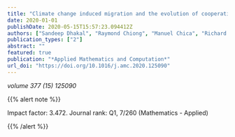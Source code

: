```yaml
---
title: "Climate change induced migration and the evolution of cooperation"
date: 2020-01-01
publishDate: 2020-05-15T15:57:23.094412Z
authors: ["Sandeep Dhakal", "Raymond Chiong", "Manuel Chica", "Richard H. Middleton"]
publication_types: ["2"]
abstract: ""
featured: true
publication: "*Applied Mathematics and Computation*"
url_doi: "https://doi.org/10.1016/j.amc.2020.125090"
---
```


_volume 377 (15) 125090_


{{% alert note %}}

Impact factor: 3.472. Journal rank: Q1, 7/260 (Mathematics - Applied)

{{% /alert %}}
